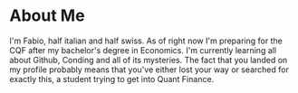 # About Me
I'm Fabio, half italian and half swiss. As of right now I'm preparing for the CQF after my bachelor's degree in Economics. I'm currently learning all about Github, Conding and all of its mysteries. The fact that you landed on my profile probably means that you've either lost your way or searched for exactly this, a student trying to get into Quant Finance.

<!--
**BigMoneyFabio/BigMoneyFabio** is a ✨ _special_ ✨ repository because its `README.md` (this file) appears on your GitHub profile.

Here are some ideas to get you started:

- 🔭 I’m currently working on ...
- 🌱 I’m currently learning ...
- 👯 I’m looking to collaborate on ...
- 🤔 I’m looking for help with ...
- 💬 Ask me about ...
- 📫 How to reach me: ...
- 😄 Pronouns: ...
- ⚡ Fun fact: ...
-->
